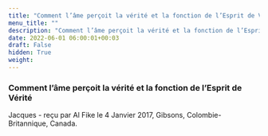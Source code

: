 ```yaml
---
title: "Comment l’âme perçoit la vérité et la fonction de l’Esprit de Vérité"
menu_title: ""
description: "Comment l’âme perçoit la vérité et la fonction de l’Esprit de Vérité"
date: 2022-06-01 06:00:01+00:03
draft: False
hidden: True
weight:
---
```

### Comment l’âme perçoit la vérité et la fonction de l’Esprit de Vérité

Jacques - reçu par Al Fike le 4 Janvier 2017, Gibsons, Colombie-Britannique, Canada.



